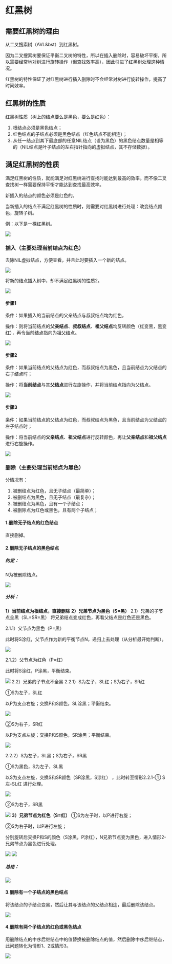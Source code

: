 # **红黑树**
## **需要红黑树的理由**

从二叉搜索树（AVL&bst）到红黑树。

因为二叉搜索树要保证平衡二叉树的特性，所以在插入删除时，容易破坏平衡，所以需要经常地对树进行旋转操作（但查找效率高），因此引进了红黑树处理这种情况。

红黑树的特性保证了对红黑树进行插入删除时不会经常对树进行旋转操作，提高了时间效率。

## **红黑树的性质**

红黑树性质（树上的结点要么是黑色，要么是红色）：

1. 根结点必须是黑色结点；
1. 红色结点的子结点必须是黑色结点（红色结点不能相连）；
1. 从任一结点到其下最底部的任意NIL结点（设为黑色）的黑色结点数量是相等的（NIL结点是叶子结点的左右指针指向的虚拟结点，其不存储数据）。

## **满足红黑树的性质**
满足红黑树的性质，就能满足对红黑树进行查找时能达到最高的效率。而不像二叉查找树一样需要保持平衡才能达到查找最高效率。

新插入的结点的颜色必须是红色的。

当新插入的结点不满足红黑树的性质时，则需要对红黑树进行处理：改变结点颜色，旋转子树。

例：以下是一棵红黑树。

![](media/1.png)

### **插入（主要处理当前结点为红色）**
去除NIL虚拟结点，方便查看，并且此时要插入一个新的结点。

![](media/2.png)

将新的结点插入树中，却不满足红黑树的性质2。

![](media/3.png)
#### **步骤1**
条件：如果插入的当前结点的父亲结点与叔叔结点均为红色，

操作：则将当前结点的**父亲结点**、**叔叔结点**、**祖父结点**均反转颜色（红变黑，黑变红），再令当前结点指向为祖父结点。

![](media/4.png)
#### **步骤2**
条件：如果当前结点的父结点为红色，而叔叔结点为黑色，且当前结点为父结点的右子结点时；

操作：将**当前结点**与其**父结点**进行左旋操作，并将当前结点指向为父结点。

![](media/5.png)
#### **步骤3**
条件：如果当前结点的父结点为红色，而叔叔结点为黑色，且当前结点为父结点的左子结点时；

操作：将当前结点的**父亲结点**、**祖父结点**进行反转颜色，再让**父亲结点**和**祖父结点**进行右旋操作。

![](media/6.png)

### **删除（主要处理当前结点为黑色）**
分情况有：

1. 被删结点为红色，且无子结点（最简单）；
1. 被删结点为黑色，且无子结点（最复杂）；
1. 被删结点为黑色，且有一个子结点；
1. 被删除点为红色或黑色，且有两个子结点；

#### **1.删除无子结点的红色结点**
直接删掉。
#### **2.删除无子结点的黑色结点**
##### **约定：**
N为被删除结点。

![](media/7.png)
##### **分析：**
 **1）当前结点为根结点，直接删除**
 **2）兄弟节点为黑色（S=黑）**
 2.1）兄弟的子节点全黑（SL=SR=黑）
将兄弟结点变成红色，再看父结点是红色还是黑色。

2.1.1）父节点为黑色（P=黑）

此时将S涂红，父节点作为新的平衡节点N，递归上去处理（从分析最开始判断）。

![](media/8.png)

2.1.2）父节点为红色（P=红）

此时将S涂红，P涂黑，平衡结束。

![](media/9.png)
 2.2）兄弟的子节点不全黑
2.2.1）S为左子，SL红；S为右子，SR红

①S为左子，SL红

以P为支点右旋；交换P和S颜色，SL涂黑；平衡结束。

![](media/10.png)

②S为右子，SR红

以P为支点左旋；交换P和S颜色，SR涂黑；平衡结束。

![](media/11.png)

2.2.2）S为左子，SL黑；S为右子，SR黑

①S为黑色，S为左子，SL黑

以S为支点左旋，交换S和SR颜色（SR涂黑，S涂红） ，此时转至情形2.2.1-① S左-SL红 进行处理。

![](media/12.png)

②S为右子，SR黑

![](media/13.png)
 **3）兄弟节点为红色（S=红）**
①S为左子时，以P进行右旋；

②S为右子时，以P进行左旋；

分别旋转后交换P和S的颜色（S涂黑，P涂红），N兄弟节点变为黑色，进入情形2-兄弟节点为黑色进行处理。

![](media/14.png) ![](media/15.png)
##### **总结：**
![](media/16.png)
#### **3.删除有一个子结点的黑色结点**
将该结点的子结点变黑，然后让其与该结点的父结点相连，最后删除该结点。

![](media/17.png)
#### **4.删除有两个子结点的红色或黑色结点**
用删除结点的中序后继结点中的值替换被删除结点的值，然后删除中序后继结点，此问题转化为情形1、2或情形3。

![](media/18.png)


